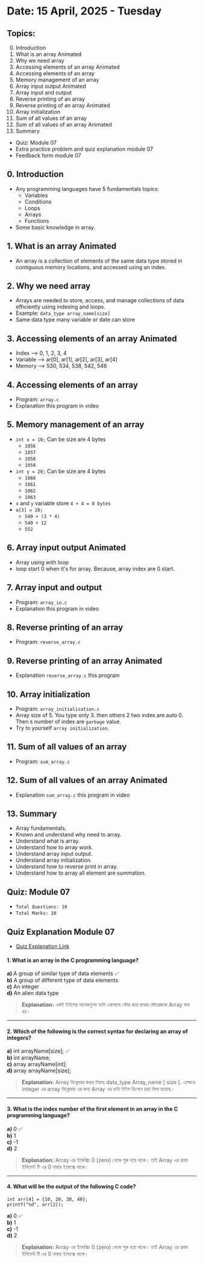 # Date: 15 April, 2025 - Tuesday

## Topics:
0. Introduction
1. What is an array Animated
2. Why we need array
3. Accessing elements of an array Animated
4. Accessing elements of an array
5. Memory management of an array
6. Array input output Animated
7. Array input and output
8. Reverse printing of an array
9. Reverse printing of an array Animated
10. Array initialization
11. Sum of all values of an array
12. Sum of all values of an array Animated
13. Summary
- Quiz: Module 07
- Extra practice problem and quiz explanation module 07
- Feedback form module 07

## 0. Introduction
- Any programming languages have 5 fundamentals topics:
    - Variables
    - Conditions
    - Loops
    - Arrays
    - Functions
- Some basic knowledge in array.

## 1. What is an array Animated
- An array is a collection of elements of the same data type stored in contiguous memory locations, and accessed using an index.

## 2. Why we need array
- Arrays are needed to store, access, and manage collections of data efficiently using indexing and loops.
- Example: `data_type array_name[size]`
- Same data type many variable or date can store

## 3. Accessing elements of an array Animated
- Index --> 0, 1, 2, 3, 4
- Variable --> ar[0], ar[1], ar[2], ar[3], ar[4]
- Memory --> 530, 534, 538, 542, 546

## 4. Accessing elements of an array
- Program: `array.c`
- Explanation this program in video

## 5. Memory management of an array
- `int x = 10;` Can be size are 4 bytes
    - `1056`
    - `1057`
    - `1058`
    - `1059`
- `int y = 20;` Can be size are 4 bytes
    - `1060`
    - `1061`
    - `1062`
    - `1063`
- `x` and `y` variable store `4 + 4 = 8 bytes`
- `a[3] = 20;`
    - `540 + (3 * 4)`
    - `540 + 12`
    - `552`

## 6. Array input output Animated
- Array using with loop
- loop start 0 when it's for array. Because, array index are 0 start.

## 7. Array input and output
- Program: `array_io.c`
- Explanation this program in video

## 8. Reverse printing of an array
- Program: `reverse_array.c`

## 9. Reverse printing of an array Animated
- Explanation `reverse_array.c` this program

## 10. Array initialization
- Program: `array_initialization.c`
- Array size of 5. You type only 3. then others 2 two index are auto 0. Then `6` number of index are `garbage` value.
- Try to yourself `array initialization`.

## 11. Sum of all values of an array
- Program: `sum_array.c`

## 12. Sum of all values of an array Animated
- Explanation `sum_array.c` this program in video

## 13. Summary
- Array fundamentals.
- Known and understand why need to array.
- Understand what is array.
- Understand how to array work.
- Understand array input output.
- Understand array initialization.
- Understand how to reverse print in array.
- Understand how to array all element are summation.

## Quiz: Module 07
- `Total Questions: 10`
- `Total Marks: 10`

## Quiz Explanation Module 07
- [Quiz Explanation Link](https://docs.google.com/document/d/1RU9Y-TJ7LsrTb3Ww90Fb5-ol51dU_lkytRYejc5tBH4/edit?usp=drivesdk)
#### 1.  What is an array in the C programming language?
**a)** A group of similar type of data elements ✅ <br>
**b)** A group of different type of data elements  
**c)** An integer  
**d)** An alien data type  
> **Explanation:** একই টাইপের অনেকগুলো ডাটা একসাথে স্টোর করে রাখার স্টোরেজকে Array বলা হয়।
---
#### 2.  Which of the following is the correct syntax for declaring an array of integers?
**a)** int arrayName[size]; ✅ <br>
**b)**  int arrayName;  
**c)** array arrayName[int];  
**d)** array arrayName[size];  
> **Explanation:** Array ডিক্লেয়ার করার নিয়মঃ  data_type Array_name [ size ]. এক্ষেত্রে integer এর array ডিক্লেয়ার এর জন্য Array এর ডাটা টাইপ হিসেবে int লিখা হয়েছে।
--- 
#### 3. What is the index number of the first element in an array in the C programming language?
**a)** 0 ✅ <br>
**b)**  1  
**c)** -1  
**d)** 2  
> **Explanation:** Array এর ইন্ডেক্সিং 0 (zero) থেকে শুরু হয়ে থাকে। তাই Array এর প্রথম ইলিমেন্ট টি এর 0 নাম্বার ইন্ডেক্সে থাকে।
---
#### 4.  What will be the output of the following C code?
    int arr[4] = {10, 20, 30, 40};
    printf("%d", arr[2]);
**a)** 0 ✅ <br>
**b)**  1  
**c)** -1  
**d)** 2  
> **Explanation:** Array এর ইন্ডেক্সিং 0 (zero) থেকে শুরু হয়ে থাকে। তাই Array এর প্রথম ইলিমেন্ট টি এর 0 নাম্বার ইন্ডেক্সে থাকে।